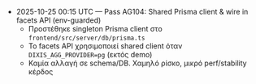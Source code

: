 - 2025-10-25 00:15 UTC — Pass AG104: Shared Prisma client & wire in facets API (env-guarded)
  - Προστέθηκε singleton Prisma client στο `frontend/src/server/db/prisma.ts`
  - Το facets API χρησιμοποιεί shared client όταν `DIXIS_AGG_PROVIDER=pg` (εκτός demo)
  - Καμία αλλαγή σε schema/DB. Χαμηλό ρίσκο, μικρό perf/stability κέρδος
